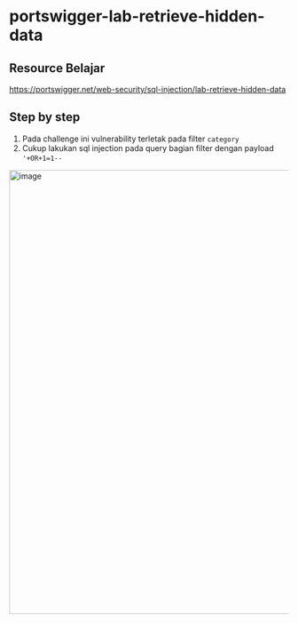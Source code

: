 # portswigger-lab-retrieve-hidden-data

## Resource Belajar
https://portswigger.net/web-security/sql-injection/lab-retrieve-hidden-data

## Step by step
1. Pada challenge ini vulnerability terletak pada filter `category`
2. Cukup lakukan sql injection pada query bagian filter dengan payload `'+OR+1=1--`
<img width="1439" height="799" alt="image" src="https://github.com/user-attachments/assets/25c31eea-2bc7-49a3-b7ca-e23409138b42" />
